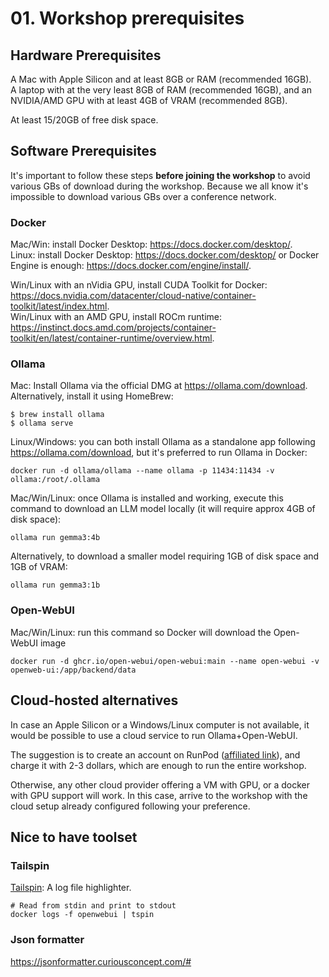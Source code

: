 # 01. Workshop prerequisites




## Hardware Prerequisites

A Mac with Apple Silicon and at least 8GB or RAM (recommended 16GB).  
A laptop with at the very least 8GB of RAM (recommended 16GB), and an NVIDIA/AMD GPU with at least 4GB of VRAM (recommended 8GB).  

At least 15/20GB of free disk space.




## Software Prerequisites

It's important to follow these steps **before joining the workshop** to avoid various GBs of download during the workshop. Because we all know it's impossible to download various GBs over a conference network.


### Docker
Mac/Win: install Docker Desktop: https://docs.docker.com/desktop/.  
Linux: install Docker Desktop: https://docs.docker.com/desktop/ or Docker Engine is enough: https://docs.docker.com/engine/install/. 

Win/Linux with an nVidia GPU, install CUDA Toolkit for Docker: https://docs.nvidia.com/datacenter/cloud-native/container-toolkit/latest/index.html.   
Win/Linux with an AMD GPU, install ROCm runtime: https://instinct.docs.amd.com/projects/container-toolkit/en/latest/container-runtime/overview.html. 


### Ollama

Mac: Install Ollama via the official DMG at https://ollama.com/download.  
Alternatively, install it using HomeBrew:
```
$ brew install ollama
$ ollama serve
```

Linux/Windows: you can both install Ollama as a standalone app following https://ollama.com/download, but it's preferred to run Ollama in Docker: 
```
docker run -d ollama/ollama --name ollama -p 11434:11434 -v ollama:/root/.ollama 
```

Mac/Win/Linux: once Ollama is installed and working, execute this command to download an LLM model locally (it will require approx 4GB of disk space): 
```
ollama run gemma3:4b
```
Alternatively, to download a smaller model requiring 1GB of disk space and 1GB of VRAM:
```
ollama run gemma3:1b
```


### Open-WebUI

Mac/Win/Linux: run this command so Docker will download the Open-WebUI image 
```
docker run -d ghcr.io/open-webui/open-webui:main --name open-webui -v openweb-ui:/app/backend/data
```




## Cloud-hosted alternatives

In case an Apple Silicon or a Windows/Linux computer is not available, it would be possible to use a cloud service to run Ollama+Open-WebUI.

The suggestion is to create an account on RunPod ([affiliated link](https://runpod.io?ref=9ph6k4oh)), and charge it with 2-3 dollars, which are enough to run the entire workshop.  

Otherwise, any other cloud provider offering a VM with GPU, or a docker with GPU support will work. In this case, arrive to the workshop with the cloud setup already configured following your preference.




## Nice to have toolset

### Tailspin
[Tailspin](https://github.com/bensadeh/tailspin): A log file highlighter.
```
# Read from stdin and print to stdout
docker logs -f openwebui | tspin
```


### Json formatter
https://jsonformatter.curiousconcept.com/#

